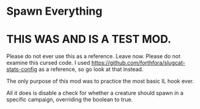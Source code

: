 # Spawn Everything

# THIS WAS AND IS A TEST MOD.

Please do not ever use this as a reference. Leave now. Please do not examine this cursed code. I used https://github.com/forthfora/slugcat-stats-config as a reference, so go look at that instead.

The only purpose of this mod was to practice the most basic IL hook ever.

All it does is disable a check for whether a creature should spawn in a specific campaign, overriding the boolean to true.